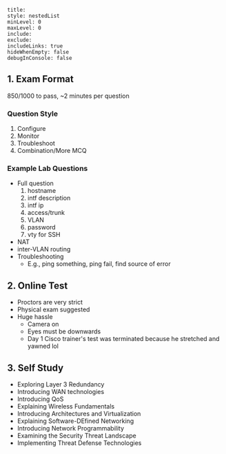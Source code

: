 ```table-of-contents
title: 
style: nestedList
minLevel: 0 
maxLevel: 0 
include: 
exclude: 
includeLinks: true
hideWhenEmpty: false 
debugInConsole: false 
```
## 1. Exam Format
850/1000 to pass, ~2 minutes per question

### Question Style
1) Configure
2) Monitor
3) Troubleshoot
4) Combination/More MCQ
### Example Lab Questions
- Full question
  1. hostname
  2. intf description
  3. intf ip
  4. access/trunk
  5. VLAN
  6. password
  7. vty for SSH
- NAT
- inter-VLAN routing
- Troubleshooting
  - E.g., ping something, ping fail, find source of error
## 2. Online Test
- Proctors are very strict
- Physical exam suggested
- Huge hassle
    - Camera on
    - Eyes must be downwards
    - Day 1 Cisco trainer's test was terminated because he stretched and yawned lol
## 3. Self Study
- Exploring Layer 3 Redundancy
- Introducing WAN technologies
- Introducing QoS
- Explaining Wireless Fundamentals
- Introducing Architectures and Virtualization
- Explaining Software-DEfined Networking
- Introducing Network Programmability
- Examining the Security Threat Landscape
- Implementing Threat Defense Technologies